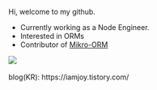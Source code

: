 Hi, welcome to my github.
- Currently working as a Node Engineer.
- Interested in ORMs
- Contributor of [Mikro-ORM](https://github.com/mikro-orm/mikro-orm)

</h3> <a href="https://hits.seeyoufarm.com"><img src="https://hits.seeyoufarm.com/api/count/incr/badge.svg?url=https%3A%2F%2Fgithub.com%2Ferie0210&count_bg=%2379C83D&title_bg=%23555555&icon=&icon_color=%23E7E7E7&title=hits&edge_flat=true"/></a> <br>
<br>
blog(KR): https://iamjoy.tistory.com/
